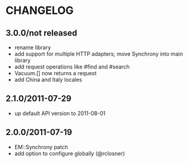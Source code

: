 # CHANGELOG

## 3.0.0/not released

  * rename library
  * add support for multiple HTTP adapters; move Synchrony into main
    library
  * add request operations like #find and #search
  * Vacuum.[] now returns a request
  * add China and Italy locales

## 2.1.0/2011-07-29

  * up default API version to 2011-08-01

## 2.0.0/2011-07-19

  * EM::Synchrony patch
  * add option to configure globally (@rclosner)
